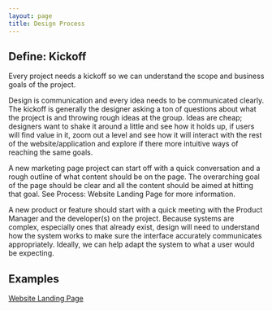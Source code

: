 ```yaml
---
layout: page
title: Design Process
---
```


## Define: Kickoff
<p class="t-large">Every project needs a kickoff so we can understand the scope and business goals of the project.</p>

Design is communication and every idea needs to be communicated clearly. The kickoff is generally the designer asking a ton of questions about what the project is and throwing rough ideas at the group. Ideas are cheap; designers want to shake it around a little and see how it holds up, if users will find value in it, zoom out a level and see how it will interact with the rest of the website/application and explore if there more intuitive ways of reaching the same goals.

A new marketing page project can start off with a quick conversation and a rough outline of what content should be on the page. The overarching goal of the page should be clear and all the content should be aimed at hitting that goal. See Process: Website Landing Page for more information.

A new product or feature should start with a quick meeting with the Product Manager and the developer(s) on the project. Because systems are complex, especially ones that already exist, design will need to understand how the system works to make sure the interface accurately communicates appropriately. Ideally, we can help adapt the system to what a user would be expecting.

## Examples
<a href="https://docs.google.com/document/d/1V5hlqOnAcbiA8pUGY6sromFDZAaSmbsyccSK_NaqGOM/edit#heading=h.oldd5vu14zkv">Website Landing Page</a>


